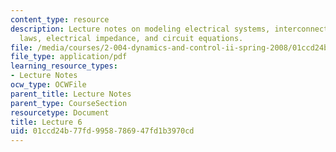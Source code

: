 ```yaml
---
content_type: resource
description: Lecture notes on modeling electrical systems, interconnection laws, Kirchoff's
  laws, electrical impedance, and circuit equations.
file: /media/courses/2-004-dynamics-and-control-ii-spring-2008/01ccd24b77fd9958786947fd1b3970cd_lecture_06.pdf
file_type: application/pdf
learning_resource_types:
- Lecture Notes
ocw_type: OCWFile
parent_title: Lecture Notes
parent_type: CourseSection
resourcetype: Document
title: Lecture 6
uid: 01ccd24b-77fd-9958-7869-47fd1b3970cd
---
```

